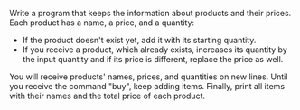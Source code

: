 Write a program that keeps the information about products and their prices. Each product has a name, a price, and a quantity:
-	If the product doesn't exist yet, add it with its starting quantity.
-	If you receive a product, which already exists, increases its quantity by the input quantity and if its price is different, replace the price as well.  

You will receive products' names, prices, and quantities on new lines. Until you receive the command "buy", keep adding items. Finally, print all items with their names and the total price of each product. 
